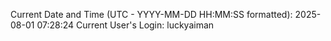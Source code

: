 Current Date and Time (UTC - YYYY-MM-DD HH:MM:SS formatted): 2025-08-01 07:28:24
Current User's Login: luckyaiman
